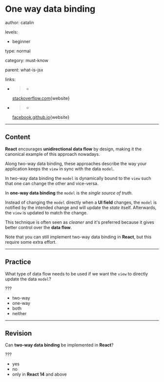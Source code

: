 # One way data binding
author: catalin

levels:

  - beginner

type: normal

category: must-know

parent: what-is-jsx

links:

  - >-
    [stackoverflow.com](http://stackoverflow.com/questions/34519889/can-anyone-explain-the-difference-between-reacts-one-way-data-binding-and-angula){website}

  - >-
    [facebook.github.io](https://facebook.github.io/react/docs/two-way-binding-helpers.html){website}


---
## Content

**React** encourages **unidirectional data flow** by design, making it the canonical example of this approach nowadays.

Along two-way data binding, these approaches describe the way your application keeps the `view` in sync with the data `model`.

In two-way data binding the `model` is dynamically bound to the `view` such that one can change the other and vice-versa.

In **one-way data binding** the `model` is the *single source of truth*.

Instead of changing the `model` directly when a **UI field** changes, the `model` is notified by the intended change and will update the *state* itself. Afterwards, the `view` is updated to match the change.

This technique is often seen as *cleaner* and it's preferred because it gives better control over the **data flow**.

Note that you can still implement two-way data binding in **React**, but this require some extra effort.


---
## Practice

What type of data flow needs to be used if we want the `view` to directly update the data `model`?

???

* two-way
* one-way
* both
* neither
---
## Revision

Can **two-way data binding** be implemented in **React**?

???

* yes
* no
* only in **React 14** and above
